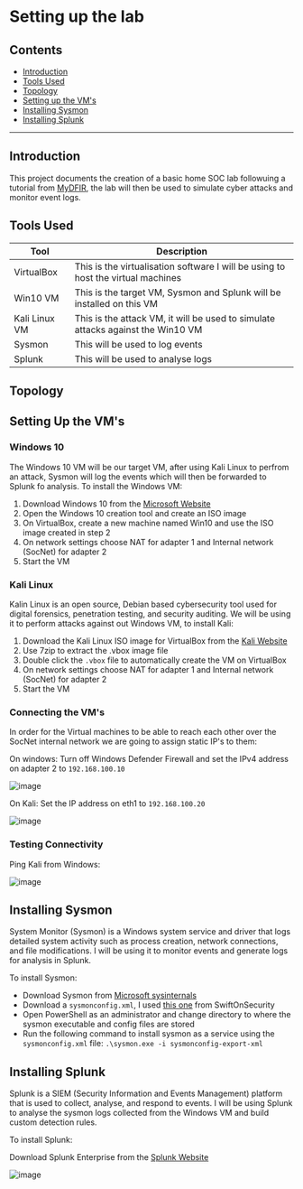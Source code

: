 # Setting up the lab

## Contents
- [Introduction](#Introduction)
- [Tools Used](#Tools-Used)
- [Topology](#Topology)
- [Setting up the VM's](Setting-up-the-VM's)
- [Installing Sysmon](#Installing-Sysmon)
- [Installing Splunk](Installing-Splunk)
---

## Introduction
This project documents the creation of a basic home SOC lab followuing a tutorial from [MyDFIR](https://www.youtube.com/watch?v=kku0fVfksrk&t=653s), the lab will then be used to simulate cyber attacks and monitor event logs.

## Tools Used
| Tool       | Description           |
|------------|-----------------------|
| VirtualBox  | This is the virtualisation software I will be using to host the virtual machines |
| Win10 VM  | This is the target VM, Sysmon and Splunk will be installed on this VM |
| Kali Linux VM  | This is the attack VM, it will be used to simulate attacks against the Win10 VM |
| Sysmon  | This will be used to log events |
| Splunk  | This will be used to analyse logs |

## Topology

## Setting Up the VM's

### Windows 10
The Windows 10 VM will be our target VM, after using Kali Linux to perfrom an attack, Sysmon will log the events which will then be forwarded to Splunk fo analysis. To install the Windows VM:

1. Download Windows 10 from the [Microsoft Website](https://www.microsoft.com/en-us/software-download/windows10)
2. Open the Windows 10 creation tool and create an ISO image
3. On VirtualBox, create a new machine named Win10 and use the ISO image created in step 2
4. On network settings choose NAT for adapter 1 and Internal network (SocNet) for adapter 2
5. Start the VM

### Kali Linux
Kalin Linux is an open source, Debian based cybersecurity tool used for digital forensics, penetration testing, and security auditing. We will be using it to perform attacks against out Windows VM, to install Kali:

1. Download the Kali Linux ISO image for VirtualBox from the [Kali Website](https://www.kali.org/get-kali/#kali-virtual-machines)
2. Use 7zip to extract the .vbox image file
3. Double click the ```.vbox``` file to automatically create the VM on VirtualBox
4. On network settings choose NAT for adapter 1 and Internal network (SocNet) for adapter 2
5. Start the VM

### Connecting the VM's
In order for the Virtual machines to be able to reach each other over the SocNet internal network we are going to assign static IP's to them:

On windows: Turn off Windows Defender Firewall and set the IPv4 address on adapter 2 to ```192.168.100.10```

![image](https://github.com/user-attachments/assets/4eee6d1d-144d-4a23-ae00-b6209829964f)

On Kali: Set the IP address on eth1 to ```192.168.100.20```

![image](https://github.com/user-attachments/assets/4ac8369d-c18b-415d-a858-507fbd876e09)

### Testing Connectivity
Ping Kali from Windows:

![image](https://github.com/user-attachments/assets/ff2d3dd3-ef1d-4c0e-b163-3454bd8bf11e)

## Installing Sysmon
System Monitor (Sysmon) is a Windows system service and driver that logs detailed system activity such as process creation, network connections, and file modifications. I will be using it to monitor events and generate logs for analysis in Splunk.

To install Sysmon:

- Download Sysmon from [Microsoft sysinternals](https://learn.microsoft.com/en-us/sysinternals/downloads/sysmon)
- Download a ```sysmonconfig.xml```, I used [this one](https://github.com/SwiftOnSecurity/sysmon-config) from SwiftOnSecurity
- Open PowerShell as an administrator and change directory to where the sysmon executable and config files are stored
- Run the following command to install sysmon as a service using the ```sysmonconfig.xml``` file:
```.\sysmon.exe -i sysmonconfig-export-xml```

## Installing Splunk
Splunk is a SIEM (Security Information and Events Management) platform that is used to collect, analyse, and respond to events. I will be using Splunk to analyse the sysmon logs collected from the Windows VM and build custom detection rules.

To install Splunk:

Download Splunk Enterprise from the [Splunk Website](https://www.splunk.com/en_us/download/splunk-enterprise.html)

![image](https://github.com/user-attachments/assets/21125227-ed5c-4700-950b-cc301efc4a21)
